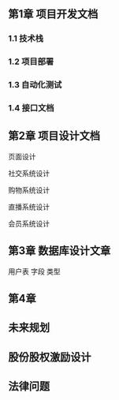 ## 第1章 项目开发文档

### 1.1 技术栈



### 1.2 项目部署



### 1.3  自动化测试



### 1.4 接口文档







## 第2章 项目设计文档

页面设计

社交系统设计

购物系统设计

直播系统设计

会员系统设计



## 第3章 数据库设计文章

用户表 字段  类型



## 第4章 





## 未来规划



## 股份股权激励设计



## 法律问题